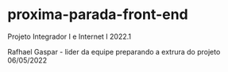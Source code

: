 # proxima-parada-front-end
Projeto Integrador I e Internet I 2022.1

Rafhael Gaspar - lider da equipe
    preparando a extrura do projeto 06/05/2022
